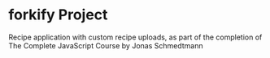 # forkify Project

Recipe application with custom recipe uploads, as part of the completion of The Complete JavaScript Course by Jonas Schmedtmann
